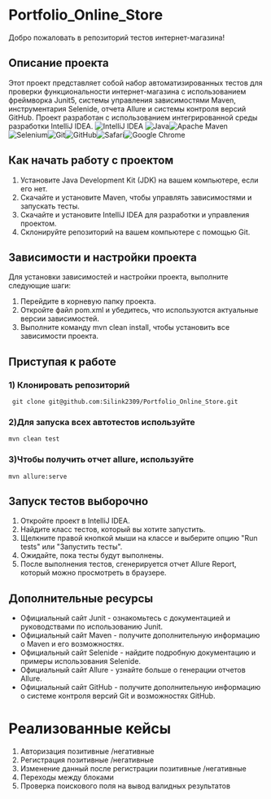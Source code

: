 # Portfolio_Online_Store
Добро пожаловать в репозиторий тестов интернет-магазина!

## Описание проекта

Этот проект представляет собой набор автоматизированных тестов для проверки функциональности интернет-магазина с использованием фреймворка Junit5, системы управления зависимостями Maven, инструментария Selenide, отчета Allure и системы контроля версий GitHub. Проект разработан с использованием интегрированной среды разработки IntelliJ IDEA.
![IntelliJ IDEA](https://img.shields.io/badge/IntelliJIDEA-000000.svg?style=for-the-badge&logo=intellij-idea&logoColor=white) ![Java](https://img.shields.io/badge/java-%23ED8B00.svg?style=for-the-badge&logo=openjdk&logoColor=white)![Apache Maven](https://img.shields.io/badge/Apache%20Maven-C71A36?style=for-the-badge&logo=Apache%20Maven&logoColor=white)![Selenium](https://img.shields.io/badge/-selenium-%43B02A?style=for-the-badge&logo=selenium&logoColor=white)![Git](https://img.shields.io/badge/git-%23F05033.svg?style=for-the-badge&logo=git&logoColor=white)![GitHub](https://img.shields.io/badge/github-%23121011.svg?style=for-the-badge&logo=github&logoColor=white)![Safari](https://img.shields.io/badge/Safari-000000?style=for-the-badge&logo=Safari&logoColor=white)![Google Chrome](https://img.shields.io/badge/Google%20Chrome-4285F4?style=for-the-badge&logo=GoogleChrome&logoColor=white)
## Как начать работу с проектом

1. Установите Java Development Kit (JDK) на вашем компьютере, если его нет.
2. Скачайте и установите Maven, чтобы управлять зависимостями и запускать тесты.
3. Скачайте и установите IntelliJ IDEA для разработки и управления проектом.
4. Склонируйте репозиторий на вашем компьютере с помощью Git.

## Зависимости и настройки проекта

Для установки зависимостей и настройки проекта, выполните следующие шаги:

1. Перейдите в корневую папку проекта.
2. Откройте файл pom.xml и убедитесь, что используются актуальные версии зависимостей.
3. Выполните команду mvn clean install, чтобы установить все зависимости проекта.
  ## Приступая к работе
### 1) Клонировать репозиторий
     git clone git@github.com:Silink2309/Portfolio_Online_Store.git
### 2)Для запуска всех автотестов используйте
    mvn clean test
### 3)Чтобы получить отчет allure, используйте
    mvn allure:serve
## Запуск тестов выборочно

1. Откройте проект в IntelliJ IDEA.
2. Найдите класс тестов, который вы хотите запустить.
3. Щелкните правой кнопкой мыши на классе и выберите опцию "Run tests" или "Запустить тесты".
4. Ожидайте, пока тесты будут выполнены.
5. После выполнения тестов, сгенерируется отчет Allure Report, который можно просмотреть в браузере.

## Дополнительные ресурсы

- Официальный сайт Junit - ознакомьтесь с документацией и руководствами по использованию Junit.
- Официальный сайт Maven - получите дополнительную информацию о Maven и его возможностях.
- Официальный сайт Selenide - найдите подробную документацию и примеры использования Selenide.
- Официальный сайт Allure - узнайте больше о генерации отчетов Allure.
- Официальный сайт GitHub - получите дополнительную информацию о системе контроля версий Git и возможностях GitHub.


# Реализованные кейсы
1) Авторизация позитивные /негативные 
2) Регистрация позитивные /негативные
3) Изменение данный после регистрации позитивные /негативные
4) Переходы между блоками 
5) Проверка поискового поля на вывод валидных результатов  

